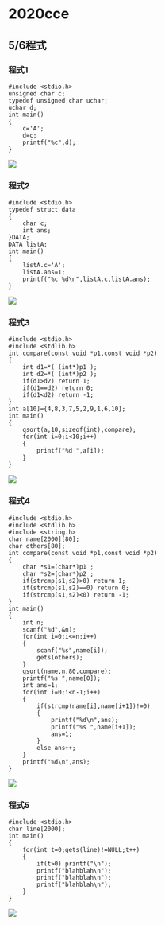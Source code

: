 # 2020cce
## 5/6程式
### 程式1
```c=
#include <stdio.h>
unsigned char c;
typedef unsigned char uchar;
uchar d;
int main()
{
    c='A';
    d=c;
    printf("%c",d);
}
```
![](https://i.imgur.com/H3C2iNt.png)
### 程式2
```c=
#include <stdio.h>
typedef struct data
{
    char c;
    int ans;
}DATA;
DATA listA;
int main()
{
    listA.c='A';
    listA.ans=1;
    printf("%c %d\n",listA.c,listA.ans);
}
```
![](https://i.imgur.com/aFmwdHJ.png)
### 程式3
```c=
#include <stdio.h>
#include <stdlib.h>
int compare(const void *p1,const void *p2)
{
    int d1=*( (int*)p1 );
    int d2=*( (int*)p2 );
    if(d1>d2) return 1;
    if(d1==d2) return 0;
    if(d1<d2) return -1;
}
int a[10]={4,8,3,7,5,2,9,1,6,10};
int main()
{
    qsort(a,10,sizeof(int),compare);
    for(int i=0;i<10;i++)
    {
        printf("%d ",a[i]);
    }
}
```
![](https://i.imgur.com/YT67KJD.png)
### 程式4
```c=
#include <stdio.h>
#include <stdlib.h>
#include <string.h>
char name[2000][80];
char others[80];
int compare(const void *p1,const void *p2)
{
	char *s1=(char*)p1 ;
    char *s2=(char*)p2 ;
    if(strcmp(s1,s2)>0) return 1;
    if(strcmp(s1,s2)==0) return 0;
    if(strcmp(s1,s2)<0) return -1;
}
int main()
{
	int n;
	scanf("%d",&n);
	for(int i=0;i<=n;i++)
	{
		scanf("%s",name[i]);
		gets(others);
	}
	qsort(name,n,80,compare);
	printf("%s ",name[0]);
	int ans=1;
	for(int i=0;i<n-1;i++)
	{
		if(strcmp(name[i],name[i+1])!=0)
		{
			printf("%d\n",ans);
			printf("%s ",name[i+1]);
			ans=1;
		}
		else ans++;
	}
	printf("%d\n",ans);
}
```
![](https://i.imgur.com/8Cp3Xqg.png)
### 程式5
```c=
#include <stdio.h>
char line[2000];
int main()
{
	for(int t=0;gets(line)!=NULL;t++)
	{
		if(t>0) printf("\n");
		printf("blahblah\n");
		printf("blahblah\n");
		printf("blahblah\n");
	}
}
```
![](https://i.imgur.com/Ngx1Vr8.png)